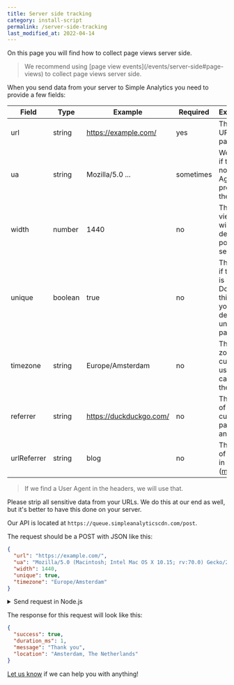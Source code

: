 ```yaml
---
title: Server side tracking
category: install-script
permalink: /server-side-tracking
last_modified_at: 2022-04-14
---
```


On this page you will find how to collect page views server side.

<blockquote class="red">
  We recommend using [page view events](/events/server-side#page-views) to collect page views server side.
</blockquote>

When you send data from your server to Simple Analytics you need to provide a few fields:

| Field       | Type    | Example                 | Required  | Explanation                                                                                        |
| ----------- | ------- | ----------------------- | --------- | -------------------------------------------------------------------------------------------------- |
| url         | string  | https://example.com/    | yes       | The current URL of the page                                                                        |
| ua          | string  | Mozilla/5.0 ...         | sometimes | We use this if there is no User Agent present in the headers                                       |
| width       | number  | 1440                    | no        | The viewport width of the device (not possible via server)                                         |
| unique      | boolean | true                    | no        | This tells us if this visit is unique. Don't send this field if you don't detect unique page views |
| timezone    | string  | Europe/Amsterdam        | no        | The time zone of the current user so we can detect the country                                     |
| referrer    | string  | https://duckduckgo.com/ | no        | The referrer of the current page (if any)                                                          |
| urlReferrer | string  | blog                    | no        | The value of `?ref=...` in the URL ([more info](/how-to-use-url-parameters))                       |

> If we find a User Agent in the headers, we will use that.

Please strip all sensitive data from your URLs. We do this at our end as well, but it's better to have this done on your server.

<style>
  table td, table th {
    white-space: nowrap;
  }
  @media screen and (min-width: 768px) {
    table tr td:last-of-type, table tr th:last-of-type {
      white-space: inherit;
    }
  }
</style>

Our API is located at `https://queue.simpleanalyticscdn.com/post`.

The request should be a POST with JSON like this:

```json
{
  "url": "https://example.com/",
  "ua": "Mozilla/5.0 (Macintosh; Intel Mac OS X 10.15; rv:70.0) Gecko/20100101 Firefox/70.0",
  "width": 1440,
  "unique": true,
  "timezone": "Europe/Amsterdam"
}
```

<details>
  <summary>Send request in Node.js</summary>
  <div markdown="1">

```js
const https = require("https");

const data = JSON.stringify({
  url: "https://example.com/",
  ua: "Mozilla/5.0 (Macintosh; Intel Mac OS X 10.15; rv:70.0) Gecko/20100101 Firefox/70.0",
  width: 1440,
  unique: true,
  timezone: "Europe/Amsterdam",
});

const options = {
  hostname: "queue.simpleanalyticscdn.com",
  path: "/post",
  method: "POST",
  headers: {
    "Content-Type": "application/json",
    "Content-Length": data.length,
  },
};

const req = https
  .request(options, (res) => {
    let data = "";

    console.log("Status Code:", res.statusCode);

    res.on("data", (chunk) => {
      data += chunk;
    });

    res.on("end", () => {
      console.log("Body: ", JSON.parse(data));
    });
  })
  .on("error", (err) => {
    console.log("Error: ", err.message);
  });

req.write(data);
req.end();
```

</div>
</details>

The response for this request will look like this:

```json
{
  "success": true,
  "duration_ms": 1,
  "message": "Thank you",
  "location": "Amsterdam, The Netherlands"
}
```

[Let us know](https://simpleanalytics.com/contact) if we can help you with anything!
